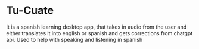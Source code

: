 # Tu-Cuate
It is a spanish learning desktop app, that takes in audio from the user and either translates it into english or spanish and gets corrections from chatgpt api. Used to help with speaking and listening in spanish
